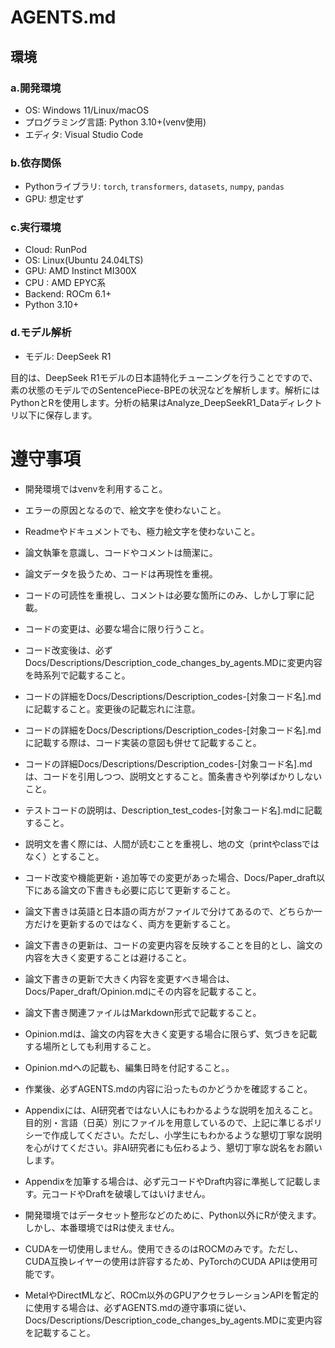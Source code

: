 # AGENTS.md

## 環境

### a.開発環境
- OS: Windows 11/Linux/macOS
- プログラミング言語: Python 3.10+(venv使用)
- エディタ: Visual Studio Code

### b.依存関係
- Pythonライブラリ: `torch`, `transformers`, `datasets`, `numpy`, `pandas`
- GPU: 想定せず

### c.実行環境
- Cloud: RunPod
- OS: Linux(Ubuntu 24.04LTS)
- GPU: AMD Instinct MI300X
- CPU : AMD EPYC系
- Backend: ROCm 6.1+
- Python 3.10+

### d.モデル解析
- モデル: DeepSeek R1

目的は、DeepSeek R1モデルの日本語特化チューニングを行うことですので、素の状態のモデルでのSentencePiece-BPEの状況などを解析します。解析にはPythonとRを使用します。分析の結果はAnalyze_DeepSeekR1_Dataディレクトリ以下に保存します。

# 遵守事項
- 開発環境ではvenvを利用すること。
- エラーの原因となるので、絵文字を使わないこと。
- Readmeやドキュメントでも、極力絵文字を使わないこと。
- 論文執筆を意識し、コードやコメントは簡潔に。
- 論文データを扱うため、コードは再現性を重視。
- コードの可読性を重視し、コメントは必要な箇所にのみ、しかし丁寧に記載。
- コードの変更は、必要な場合に限り行うこと。
- コード改変後は、必ずDocs/Descriptions/Description_code_changes_by_agents.MDに変更内容を時系列で記載すること。
- コードの詳細をDocs/Descriptions/Description_codes-[対象コード名].mdに記載すること。変更後の記載忘れに注意。
- コードの詳細をDocs/Descriptions/Description_codes-[対象コード名].mdに記載する際は、コード実装の意図も併せて記載すること。
- コードの詳細Docs/Descriptions/Description_codes-[対象コード名].mdは、コードを引用しつつ、説明文とすること。箇条書きや列挙ばかりしないこと。
- テストコードの説明は、Description_test_codes-[対象コード名].mdに記載すること。
- 説明文を書く際には、人間が読むことを重視し、地の文（printやclassではなく）とすること。
- コード改変や機能更新・追加等での変更があった場合、Docs/Paper_draft以下にある論文の下書きも必要に応じて更新すること。
- 論文下書きは英語と日本語の両方がファイルで分けてあるので、どちらか一方だけを更新するのではなく、両方を更新すること。
- 論文下書きの更新は、コードの変更内容を反映することを目的とし、論文の内容を大きく変更することは避けること。
- 論文下書きの更新で大きく内容を変更すべき場合は、Docs/Paper_draft/Opinion.mdにその内容を記載すること。
- 論文下書き関連ファイルはMarkdown形式で記載すること。
- Opinion.mdは、論文の内容を大きく変更する場合に限らず、気づきを記載する場所としても利用すること。
- Opinion.mdへの記載も、編集日時を付記すること。。
- 作業後、必ずAGENTS.mdの内容に沿ったものかどうかを確認すること。

- Appendixには、AI研究者ではない人にもわかるような説明を加えること。目的別・言語（日英）別にファイルを用意しているので、上記に準じるポリシーで作成してください。ただし、小学生にもわかるような懇切丁寧な説明を心がけてください。非AI研究者にも伝わるよう、懇切丁寧な説名をお願いします。
- Appendixを加筆する場合は、必ず元コードやDraft内容に準拠して記載します。元コードやDraftを破壊してはいけません。

- 開発環境ではデータセット整形などのために、Python以外にRが使えます。しかし、本番環境ではRは使えません。

- CUDAを一切使用しません。使用できるのはROCMのみです。ただし、CUDA互換レイヤーの使用は許容するため、PyTorchのCUDA APIは使用可能です。
- MetalやDirectMLなど、ROCm以外のGPUアクセラレーションAPIを暫定的に使用する場合は、必ずAGENTS.mdの遵守事項に従い、Docs/Descriptions/Description_code_changes_by_agents.MDに変更内容を記載すること。